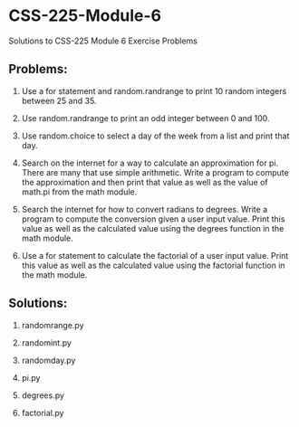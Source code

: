 # CSS-225-Module-6
Solutions to CSS-225 Module 6 Exercise Problems

## Problems:
1. Use a for statement and random.randrange to print 10 random integers between 25 and 35.

2. Use random.randrange to print an odd integer between 0 and 100.

3. Use random.choice to select a day of the week from a list and print that day.

4. Search on the internet for a way to calculate an approximation for pi. There are many that use simple arithmetic. Write a program to compute the approximation and then print that value as well as the value of math.pi from the math module.

5. Search the internet for how to convert radians to degrees. Write a program to compute the conversion given a user input value. Print this value as well as the calculated value using the degrees function in the math module.

6. Use a for statement to calculate the factorial of a user input value. Print this value as well as the calculated value using the factorial function in the math module.

## Solutions:
1. randomrange.py

2. randomint.py

3. randomday.py

4. pi.py

5. degrees.py

6. factorial.py
